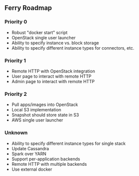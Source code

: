 ## Ferry Roadmap

### Priority 0

- Robust "docker start" script
- OpenStack single user launcher
- Ability to specify instance vs. block storage
- Ability to specify different instance types for connectors, etc. 

### Priority 1

- Remote HTTP with OpenStack integration
- User page to interact with remote HTTP 
- Admin page to interact with remote HTTP 

### Priority 2

- Pull apps/images into OpenStack 
- Local S3 implementation
- Snapshot should store state in S3
- AWS single user launcher

### Unknown

- Ability to specify different instance types for single stack
- Update Cassandra
- Spark over YARN
- Support per-application backends
- Remote HTTP with multiple backends
- Use external docker